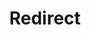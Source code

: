 ﻿---
layout: src/layouts/Redirect.astro
title: Redirect
redirect: https://octopus.com/docs/infrastructure/accounts/azure/index
pubDate:  2023-01-01
navSearch: false
navSitemap: false
navMenu: false
---
